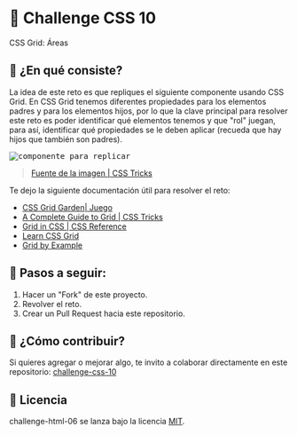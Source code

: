 # 🥕 Challenge CSS 10

CSS Grid: Áreas

## 🥕 ¿En qué consiste?

La idea de este reto es que repliques el siguiente componente usando CSS Grid. En CSS Grid tenemos diferentes propiedades para los elementos padres y para los elementos hijos, por lo que la clave principal para resolver este reto es poder identificar qué elementos tenemos y que "rol" juegan, para así, identificar qué propiedades se le deben aplicar (recueda que hay hijos que también son padres).

<kbd>
<img src="https://i.ibb.co/G3DZnt6/Screen-Shot-2020-07-26-at-3-22-10-AM.png" alt="componente para replicar" />
</kbd>

> [Fuente de la imagen | CSS Tricks](https://css-tricks.com/snippets/css/complete-guide-grid/)

Te dejo la siguiente documentación útil para resolver el reto:

* [CSS Grid Garden| Juego](https://cssgridgarden.com/#es)
* [A Complete Guide to Grid | CSS Tricks](https://css-tricks.com/snippets/css/complete-guide-grid/)
* [Grid in CSS | CSS Reference](https://cssreference.io/css-grid/)
* [Learn CSS Grid](https://learncssgrid.com/)
* [Grid by Example](https://gridbyexample.com/examples/)

## 🥕 Pasos a seguir:

1. Hacer un "Fork" de este proyecto.
2. Revolver el reto.
3. Crear un Pull Request hacia este repositorio.

## 🥕 ¿Cómo contribuir?

Si quieres agregar o mejorar algo, te invito a colaborar directamente en este repositorio: [challenge-css-10](https://github.com/platzimaster/challenge-css-10/)

## 🥕 Licencia

challenge-html-06 se lanza bajo la licencia [MIT](https://opensource.org/licenses/MIT).
